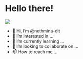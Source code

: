 <H1>Hello there!</H1>

<img src="https://profile-counter.glitch.me/nethmina-test/count.svg" class="counter-img">

- 👋 Hi, I’m @nethmina-dit
- 👀 I’m interested in ...
- 🌱 I’m currently learning ...
- 💞️ I’m looking to collaborate on ...
- 📫 How to reach me ...

<!---
nethmina-dit/nethmina-dit is a ✨ special ✨ repository because its `README.md` (this file) appears on your GitHub profile.
You can click the Preview link to take a look at your changes.
--->

